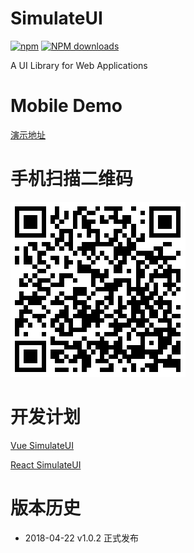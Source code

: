 # SimulateUI

[![npm](https://img.shields.io/npm/v/simulate-ui.svg?maxAge=3600)](https://www.npmjs.com/package/simulate-ui)
[![NPM downloads](http://img.shields.io/npm/dm/simulate-ui.svg)](https://npmjs.org/package/simulate-ui)

A UI Library for Web Applications
# Mobile Demo
[演示地址](https://peterzhanginc.github.io/SimulateUI/)

# 手机扫描二维码

![Alt text](assets/qrcode.png)

# 开发计划

[Vue SimulateUI](https://github.com/PeterZhangInc/Vue-SimulateUI)

[React SimulateUI](https://github.com/PeterZhangInc/React-SimulateUI)

# 版本历史
* 2018-04-22 v1.0.2 正式发布
